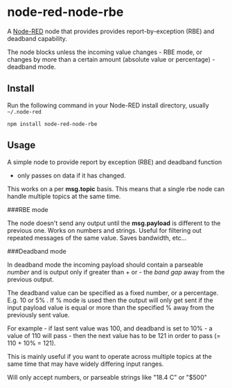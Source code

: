 node-red-node-rbe
=================

A <a href="http://nodered.org" target="_new">Node-RED</a> node that provides
provides report-by-exception (RBE) and deadband capability.

The node blocks unless the incoming value changes - RBE mode, or
changes by more than a certain amount (absolute value or percentage) - deadband
mode.

Install
-------

Run the following command in your Node-RED install directory, usually
`~/.node-red`

    npm install node-red-node-rbe


Usage
-----

A simple node to provide report by exception (RBE) and deadband function
- only passes on data if it has changed.

This works on a per **msg.topic** basis. This means that a single rbe node can
handle multiple topics at the same time.

###RBE mode

The node doesn't send any output until the **msg.payload** is different to the previous one.
Works on numbers and strings. Useful for filtering out repeated messages of the
same value. Saves bandwidth, etc...

###Deadband mode

In deadband mode the incoming payload should contain a parseable *number* and is
output only if greater than + or - the *band gap* away from the previous output.

The deadband value can be specified as a fixed number, or a percentage. E.g. 10
or 5% . If % mode is used then the output will only get sent if the input payload
value is equal or more than the specified % away from the previously sent value.

For example - if last sent value was 100, and deadband is set to 10% - a value
of 110 will pass - then the next value has to be 121 in order to pass (= 110 + 10% = 121).

This is mainly useful if you want to operate across multiple topics at the same
time that may have widely differing input ranges.

Will only accept numbers, or parseable strings like  "18.4 C"  or "$500"
